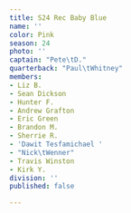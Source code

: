 ```yaml
---
title: S24 Rec Baby Blue
name: ''
color: Pink
season: 24
photo: ''
captain: "Pete\tD."
quarterback: "Paul\tWhitney"
members:
- Liz B.
- Sean Dickson
- Hunter F.
- Andrew Grafton
- Eric Green
- Brandon M.
- Sherrie R.
- 'Dawit Tesfamichael '
- "Nick\tWenner"
- Travis Winston
- Kirk Y.
division: ''
published: false

---
```

